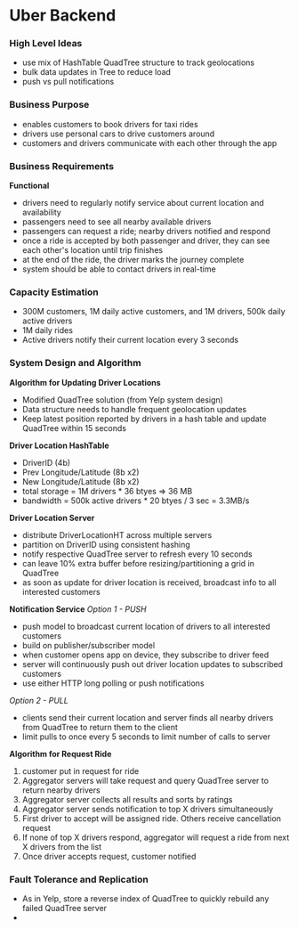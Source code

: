 # Uber Backend

### High Level Ideas
- use mix of HashTable QuadTree structure to track geolocations
- bulk data updates in Tree to reduce load
- push vs pull notifications



### Business Purpose
- enables customers to book drivers for taxi rides
- drivers use personal cars to drive customers around
- customers and drivers communicate with each other through the app

### Business Requirements

**Functional**
- drivers need to regularly notify service about current location and availability
- passengers need to see all nearby available drivers
- passengers can request a ride; nearby drivers notified and respond
- once a ride is accepted by both passenger and driver, they can see each other's location until trip finishes
- at the end of the ride, the driver marks the journey complete
- system should be able to contact drivers in real-time

### Capacity Estimation
- 300M customers, 1M daily active customers, and 1M drivers, 500k daily active drivers
- 1M daily rides
- Active drivers notify their current location every 3 seconds


### System Design and Algorithm

**Algorithm for Updating Driver Locations**
- Modified QuadTree solution (from Yelp system design)
- Data structure needs to handle frequent geolocation updates
- Keep latest position reported by drivers in a hash table and update QuadTree within 15 seconds

**Driver Location HashTable**
- DriverID (4b)
- Prev Longitude/Latitude (8b x2)
- New Longitude/Latitude (8b x2)
- total storage = 1M drivers * 36 btyes => 36 MB
- bandwidth = 500k active drivers * 20 btyes / 3 sec = 3.3MB/s

**Driver Location Server**
- distribute DriverLocationHT across multiple servers
- partition on DriverID using consistent hashing
- notify respective QuadTree server to refresh every 10 seconds
- can leave 10% extra buffer before resizing/partitioning a grid in QuadTree
- as soon as update for driver location is received, broadcast info to all interested customers


**Notification Service**
*Option 1 - PUSH*
- push model to broadcast current location of drivers to all interested customers
- build on publisher/subscriber model
- when customer opens app on device, they subscribe to driver feed
- server will continuously push out driver location updates to subscribed customers
- use either HTTP long polling or push notifications

*Option 2 - PULL*
- clients send their current location and server finds all nearby drivers from QuadTree to return them to the client
- limit pulls to once every 5 seconds to limit number of calls to server


**Algorithm for Request Ride**
1. customer put in request for ride
2. Aggregator servers will take request and query QuadTree server to return nearby drivers
3. Aggregator server collects all results and sorts by ratings
4. Aggregator server sends notification to top X drivers simultaneously
5. First driver to accept will be assigned ride. Others receive cancellation request
6. If none of top X drivers respond, aggregator will request a ride from next X drivers from the list
7. Once driver accepts request, customer notified


### Fault Tolerance and Replication
- As in Yelp, store a reverse index of QuadTree to quickly rebuild any failed QuadTree server
- 



